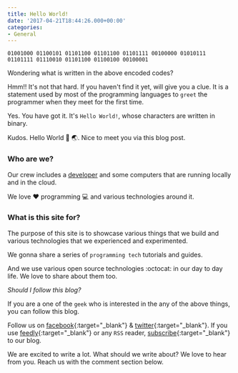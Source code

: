 ```yaml
---
title: Hello World!
date: '2017-04-21T18:44:26.000+00:00'
categories:
- General
---
```


`01001000 01100101 01101100 01101100 01101111 00100000 01010111 01101111 01110010 01101100 01100100 00100001`

Wondering what is written in the above encoded codes?

Hmm!! It's not that hard. If you haven't find it yet, will give you a clue. It is a statement used by most of the programming languages to `greet` the programmer when they meet for the first time.

Yes. You have got it. It's `Hello World!`, whose characters are written in binary.

Kudos. Hello World :wave: :earth_asia:. Nice to meet you via this blog post.

### Who are we?
Our crew includes a [developer](https://github.com/sasivarnan) and some computers that are running locally and in the cloud. 

We love :heart: programming :computer: and various technologies around it.

### What is this site for?
The purpose of this site is to showcase various things that we build and various technologies that we experienced and experimented. 

We gonna share a series of `programming tech` tutorials and guides. 

And we use various open source technologies :octocat: in our day to day life. We love to share about them too.

*Should I follow this blog?* 

If you are a one of the `geek` who is interested in the any of the above things, you can follow this blog.

Follow us on [facebook](https://facebook.com/cybeadon){:target="_blank"} & [twitter](https://twitter.com/cybeadon){:target="_blank"}. If you use [feedly](https://feedly.com){:target="_blank"} or any `RSS` reader, [subscribe](/rss/){:target="_blank"} to our blog.

We are excited to write a lot. What should we write about? 
We love to hear from you. Reach us with the comment section below.
